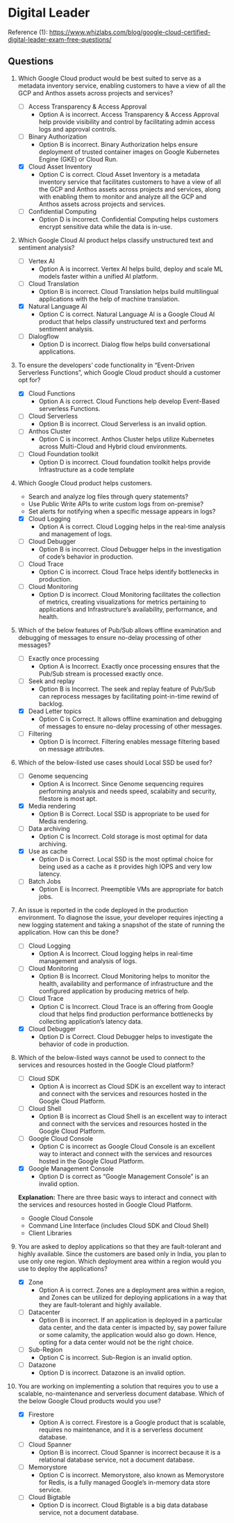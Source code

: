 # Digital Leader

Reference (1): <https://www.whizlabs.com/blog/google-cloud-certified-digital-leader-exam-free-questions/>

## Questions

1. Which Google Cloud product would be best suited to serve as a metadata inventory service, enabling customers to have a view of all the GCP and Anthos assets across projects and services? 

    - [ ] Access Transparency & Access Approval
        - Option A is incorrect. Access Transparency & Access Approval help provide visibility and control by facilitating admin access logs and approval controls.
    - [ ] Binary Authorization
        - Option B is incorrect. Binary Authorization helps ensure deployment of trusted container images on Google Kubernetes Engine (GKE) or Cloud Run.
    - [x] Cloud Asset Inventory
        - Option C is correct. Cloud Asset Inventory is a metadata inventory service that facilitates customers to have a view of all the GCP and Anthos assets across projects and services, along with enabling them to monitor and analyze all the GCP and Anthos assets across projects and services.
    - [ ] Confidential Computing
        - Option D is incorrect. Confidential Computing helps customers encrypt sensitive data while the data is in-use.

2. Which Google Cloud AI product helps classify unstructured text and sentiment analysis?

    - [ ] Vertex AI
        - Option A is incorrect. Vertex AI helps build, deploy and scale ML models faster within a unified AI platform.
    - [ ] Cloud Translation
        - Option B is incorrect. Cloud Translation helps build multilingual applications with the help of machine translation.
    - [x] Natural Language AI
        - Option C is correct. Natural Language AI is a Google Cloud AI product that helps classify unstructured text and performs sentiment analysis.
    - [ ] Dialogflow
        - Option D is incorrect. Dialog flow helps build conversational applications.

3. To ensure the developers’ code functionality in “Event-Driven Serverless Functions”, which Google Cloud product should a customer opt for?

    - [x] Cloud Functions
        - Option A is correct. Cloud Functions help develop Event-Based serverless Functions.
    - [ ] Cloud Serverless
        - Option B is incorrect. Cloud Serverless is an invalid option.
    - [ ] Anthos Cluster
        - Option C is incorrect. Anthos Cluster helps utilize Kubernetes across Multi-Cloud and Hybrid cloud environments.
    - [ ] Cloud Foundation toolkit
        - Option D is incorrect. Cloud foundation toolkit helps provide Infrastructure as a code template

4. Which Google Cloud product helps customers.
    - Search and analyze log files through query statements?
    - Use Public Write APIs to write custom logs from on-premise?
    - Set alerts for notifying when a specific message appears in logs?

    - [x] Cloud Logging
        - Option A is correct. Cloud Logging helps in the real-time analysis and management of logs.
    - [ ] Cloud Debugger
        - Option B is incorrect. Cloud Debugger helps in the investigation of code’s behavior in production.
    - [ ] Cloud Trace
        - Option C is incorrect. Cloud Trace helps identify bottlenecks in production.
    - [ ] Cloud Monitoring
        - Option D is incorrect. Cloud Monitoring facilitates the collection of metrics, creating visualizations for metrics pertaining to applications and Infrastructure’s availability, performance, and health.

5. Which of the below features of Pub/Sub allows offline examination and debugging of messages to ensure no-delay processing of other messages?

    - [ ] Exactly once processing
        - Option A is Incorrect. Exactly once processing ensures that the Pub/Sub stream is processed exactly once.
    - [ ] Seek and replay
        - Option B is Incorrect. The seek and replay feature of Pub/Sub can reprocess messages by facilitating point-in-time rewind of backlog.
    - [x] Dead Letter topics
        - Option C is Correct. It allows offline examination and debugging of messages to ensure no-delay processing of other messages.
    - [ ] Filtering
        - Option D is Incorrect. Filtering enables message filtering based on message attributes.

6. Which of the below-listed use cases should Local SSD be used for?

    - [ ] Genome sequencing
        - Option A is Incorrect. Since Genome sequencing requires performing analysis and needs speed, scalabiity and security, filestore is most apt.
    - [x] Media rendering
        - Option B is Correct. Local SSD is appropriate to be used for Media rendering.
    - [ ] Data archiving
        - Option C is Incorrect. Cold storage is most optimal for data archiving.
    - [x] Use as cache
        - Option D is Correct. Local SSD is the most optimal choice for being used as a cache as it provides high IOPS and very low latency.
    - [ ] Batch Jobs
        - Option E is Incorrect. Preemptible VMs are appropriate for batch jobs.

7. An issue is reported in the code deployed in the production environment. To diagnose the issue, your developer requires injecting a new logging statement and taking a snapshot of the state of running the application. How can this be done?

    - [ ] Cloud Logging
        - Option A is Incorrect. Cloud logging helps in real-time management and analysis of logs.
    - [ ] Cloud Monitoring
        - Option B is Incorrect. Cloud Monitoring helps to monitor the health, availability and performance of infrastructure and the configured application by producing metrics of help.
    - [ ] Cloud Trace
        - Option C is Incorrect. Cloud Trace is an offering from Google cloud that helps find production performance bottlenecks by collecting application’s latency data.
    - [x] Cloud Debugger
        - Option D is Correct. Cloud Debugger helps to investigate the behavior of code in production.

8. Which of the below-listed ways cannot be used to connect to the services and resources hosted in the Google Cloud platform?

    - [ ] Cloud SDK
        - Option A is incorrect as Cloud SDK is an excellent way to interact and connect with the services and resources hosted in the Google Cloud Platform.
    - [ ] Cloud Shell
        - Option B is incorrect as Cloud Shell is an excellent way to interact and connect with the services and resources hosted in the Google Cloud Platform.
    - [ ] Google Cloud Console
        - Option C is incorrect as Google Cloud Console is an excellent way to interact and connect with the services and resources hosted in the Google Cloud Platform.
    - [x] Google Management Console
        - Option D is correct as “Google Management Console” is an invalid option.

    **Explanation:** There are three basic ways to interact and connect with the services and resources hosted in Google Cloud Platform.
    - Google Cloud Console
    - Command Line Interface (includes Cloud SDK and Cloud Shell)
    - Client Libraries

9. You are asked to deploy applications so that they are fault-tolerant and highly available. Since the customers are based only in India, you plan to use only one region. Which deployment area within a region would you use to deploy the applications?

    - [x] Zone
        - Option A is correct. Zones are a deployment area within a region, and Zones can be utilized for deploying applications in a way that they are fault-tolerant and highly available.
    - [ ] Datacenter
        - Option B is incorrect. If an application is deployed in a particular data center, and the data center is impacted by, say power failure or some calamity, the application would also go down. Hence, opting for a data center would not be the right choice.
    - [ ] Sub-Region
        - Option C is incorrect. Sub-Region is an invalid option.
    - [ ] Datazone
        - Option D is incorrect. Datazone is an invalid option.

10. You are working on implementing a solution that requires you to use a scalable, no-maintenance and serverless document database. Which of the below Google Cloud products would you use?

    - [x] Firestore
        - Option A is correct. Firestore is a Google product that is scalable, requires no maintenance, and it is a serverless document database.
    - [ ] Cloud Spanner
        - Option B is incorrect. Cloud Spanner is incorrect because it is a relational database service, not a document database.
    - [ ] Memorystore
        - Option C is incorrect. Memorystore, also known as Memorystore for Redis, is a fully managed Google’s in-memory data store service.
    - [ ] Cloud Bigtable
        - Option D is incorrect. Cloud Bigtable is a big data database service, not a document database.